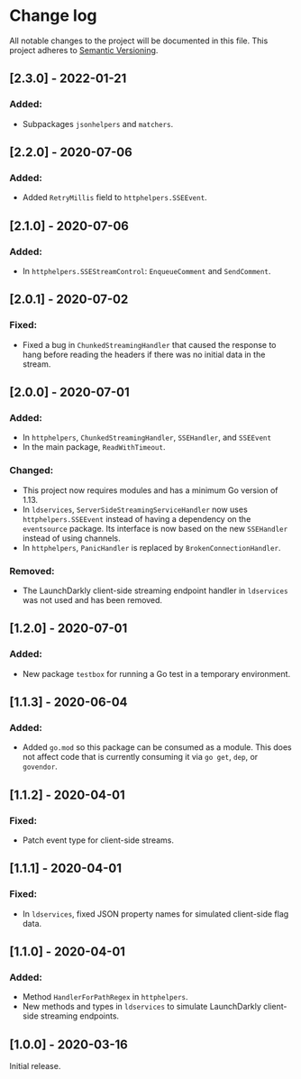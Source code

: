 # Change log

All notable changes to the project will be documented in this file. This project adheres to [Semantic Versioning](http://semver.org).

## [2.3.0] - 2022-01-21
### Added:
- Subpackages `jsonhelpers` and `matchers`.

## [2.2.0] - 2020-07-06
### Added:
- Added `RetryMillis` field to `httphelpers.SSEEvent`.

## [2.1.0] - 2020-07-06
### Added:
- In `httphelpers.SSEStreamControl`: `EnqueueComment` and `SendComment`.

## [2.0.1] - 2020-07-02
### Fixed:
- Fixed a bug in `ChunkedStreamingHandler` that caused the response to hang before reading the headers if there was no initial data in the stream.

## [2.0.0] - 2020-07-01
### Added:
- In `httphelpers`, `ChunkedStreamingHandler`, `SSEHandler`, and `SSEEvent`
- In the main package, `ReadWithTimeout`.

### Changed:
- This project now requires modules and has a minimum Go version of 1.13.
- In `ldservices`, `ServerSideStreamingServiceHandler` now uses `httphelpers.SSEEvent` instead of having a dependency on the `eventsource` package. Its interface is now based on the new `SSEHandler` instead of using channels.
- In `httphelpers`, `PanicHandler` is replaced by `BrokenConnectionHandler`.

### Removed:
- The LaunchDarkly client-side streaming endpoint handler in `ldservices` was not used and has been removed.


## [1.2.0] - 2020-07-01
### Added:
- New package `testbox` for running a Go test in a temporary environment.

## [1.1.3] - 2020-06-04
### Added:
- Added `go.mod` so this package can be consumed as a module. This does not affect code that is currently consuming it via `go get`, `dep`, or `govendor`.

## [1.1.2] - 2020-04-01
### Fixed:
- Patch event type for client-side streams.

## [1.1.1] - 2020-04-01
### Fixed:
- In `ldservices`, fixed JSON property names for simulated client-side flag data.

## [1.1.0] - 2020-04-01
### Added:
- Method `HandlerForPathRegex` in `httphelpers`.
- New methods and types in `ldservices` to simulate LaunchDarkly client-side streaming endpoints.

## [1.0.0] - 2020-03-16
Initial release.
